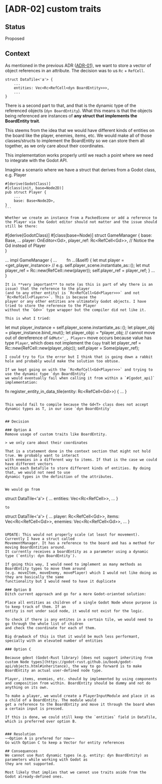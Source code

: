 # [ADR-02] custom traits

## Status
Proposed

## Context

As mentioned in the previous ADR ([ADR-01](./02-lifetime.md)), we want to store a vector of object references in an attribute. The decision was to us `Rc` + `RefCell`.

```
struct DataTile<'a'> {
    ...
    entities: Vec<Rc<RefCell<dyn BoardEntity>>>,
    ...
}
```

There is a second part to that, and that is the dynamic type of the referenced objects (`dyn BoardEntity`). What 
this means is that the objects being referenced are instances of **any struct that implements the BoardEntity trait**.

This steems from the idea that we would have different kinds of entities on the board like the player, enemies, items, etc. We would make all of those classes/structs
to implement the BoardEntity so we can store them all together, as we only care about their coordinates.

This implementation works properly until we reach a point where we need to integrate with the Godot API.

Imagine a scenario where we have a struct that derives from a Godot class, e.g. Player

```
#[derive(GodotClass)]
#[class(init, base=Node2D)]
pub struct Player {
    ...
    base: Base<Node2D>,
}
```   

Whether we create an instance from a PackedScene or add a reference to the Player via the Godot editor should not matter and the issue should still be there:

```
#[derive(GodotClass)]
#[class(base=Node)]
struct GameManager {
    base: Base<Node>,
    ...
    player: OnEditor<Gd<Player>>,
    player_ref: Rc<RefCell<Gd<Player>>>, // Notice the Gd<Player> instead of Player   
}

...
impl GameManager {
    ...
    fn ...(&self) {
        let mut player = <get_player_instance> // e.g. self.player_scene.instantiate_as::<Player>();
        let mut player_ref = Rc::new(RefCell::new(player));
        self.player_ref = player_ref;
    }
    ...
}
      
```
It is **very important** to note (as this is part of why there is an issue) that the reference to the player 
(and to any other entity) is `Rc<RefCell<Gd<Player>>>` and not `Rc<RefCell<Player>>`. This is because the
player or any other entities are ultimately Godot objects. I have tried to store the reference to the Player 
without the `Gd<>` type wrapper but the compiler did not like it.

This is what I tried:

```
let mut player_instance = self.player_scene.instantiate_as::<Player>();
let player_obj = player_instance.bind_mut();
let player_objc = *player_obj; // cannot move out of dereference of `GdMut<'_, Player>` move occurs because value has type `Player`, which does not implement the `Copy` trait
let player_ref = Rc::new(RefCell::new(player_objc));
self.player = Some(player_ref);
```
I could try to fix the error but I think that is going down a rabbit hole and probably would make the solution too obtuse.

If we kept going on with the `Rc<RefCell<Gd<Player>>>` and trying to use the dynamic type `dyn BoardEntity` 
we would eventually fail when calling it from within a `#[godot_api]` implementation:
```

fn register_entity_in_data_tile(entity: Rc<RefCell<Gd<dyn BoardEntity>>>) {
    ...
}

```

This would fail to compile because the Gd<T> class does not accept dynamic types as T, in our case `dyn BoardEntity`


## Decision

### Option A
Remove usage of custom traits like BoardEntity.

> we only care about their coordinates

That is a statement done in the context section that might not hold true. We probably want to interact 
with enemies in a different way to items. If that is the case we could have different vectors 
within each DataTile to store different kinds of entities. By doing that, we would not need to use 
dynamic types in the definition of the attributes.


We would go from
```
struct DataTile<'a'> {
    ...
    entities: Vec<Rc<RefCell<dyn BoardEntity>>>,
    ...
}
```
to
```
struct DataTile<'a'> {
    ...
    player: Rc<RefCell<Gd<Player>>>,
    items: Vec<Rc<RefCell<Gd<Item>>>,
    enemies: Vec<Rc<RefCell<Gd<Enemy>>>,
    ...
}
```

UPDATE: This would not properly scale (at least for movement). Currently I have a struct called
MovementManager. It has a reference to the board and has a method for moving BoardEntities around.
It currently receives a boardEntity as a parameter using a dynamic type (`entity: dyn BoardEntity`).

If going this way, I would need to implement as many methods as BoardEntity types to move them around
(e.g. moveItem, moveEnemy, movePlayer) which I would not like doing as they are basically the same 
functionality but I would need to have it duplicate

### Option B
Ditch current approach and go for a more Godot-oriented solution:

Place all entities as children of a single Godot Node whose purpose is to keep track of them. If an
entity is not under said node, it would not exist for the logic.

To check if there is any entites in a certain tile, we would need to go through the whole list of chidren
and check the coordinate for each of them.

Big drawback of this is that it would be much less performant, specially with an elevated number of entities

### Option C

Because gdext (Godot-Rust library) [does not support inheriting from custom Node types](https://godot-rust.github.io/book/godot-api/objects.html#inheritance), the way to go forward is to make BoardEntity an actual user-defined node type.

Player, items, enemies, etc. should by implemented by using components and composition from within. BoardEntity should be dummy and not do anything on its own.

To make a player, we would create a PlayerInputModule and place it as a child of a BoardEntity. The module would
get a reference to the BoardEntity and move it through the board when a certain input is pressed.

If this is done, we could still keep the `entities` field in DataTile, which is preferred over option B.


### Resolution
~~Option A is prefered for now~~
Go with Option C to keep a Vector for entity references

## Consequences
We cannot use Rust dynamic types (e.g. entity: dyn BoardEntity) as parameters while working with Godot as 
they are not supported.

Most likely that implies that we cannot use traits aside from the Godot already-defined ones.
